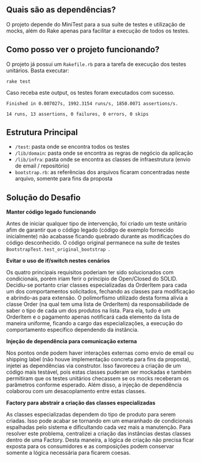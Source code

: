 
## Quais são as dependências?

O projeto depende do MiniTest para a sua suíte de testes e utilização de mocks, além do Rake apenas para facilitar a execução de todos os testes.

## Como posso ver o projeto funcionando?

O projeto já possui um `Rakefile.rb` para a tarefa de execução dos testes unitários. Basta executar:

```shell
rake test
```

Caso receba este output, os testes foram executados com sucesso.
```
Finished in 0.007027s, 1992.3154 runs/s, 1850.0071 assertions/s.

14 runs, 13 assertions, 0 failures, 0 errors, 0 skips
```

## Estrutura Principal

* `/test`: pasta onde se encontra todos os testes
* `/lib/domain`: pasta onde se encontra as regras de negócio da aplicação
* `/lib/infra`: pasta onde se encontra as classes de infraestrutura (envio de email / repositório)
* `bootstrap.rb`: as referências dos arquivos ficaram concentradas neste arquivo, somente para fins da proposta

## Solução do Desafio

**Manter código legado funcionando**

Antes de iniciar qualquer tipo de intervenção, foi criado um teste unitário afim de garantir que o código legado (código de exemplo fornecido inicialmente) não acabasse ficando quebrado durante as modificações do código desconhecido. O código original permanece na suíte de testes `BootstrapTest.test_original_bootstrap `.


**Evitar o uso de if/switch nestes cenários**

Os quatro principais requisitos poderiam ter sido solucionados com condicionais, porém iriam ferir o príncipio de Open/Closed do SOLID. Decidiu-se portanto criar classes especializadas da OrderItem para cada um dos comportamentos solicitados, fechando as classes para modificação e abrindo-as para extensão. O polimorfismo utilizado desta forma alivia a classe Order (na qual tem uma lista de OrderItem) da responsabilidade de saber o tipo de cada um dos produtos na lista. Para ela, tudo é um OrderItem e o pagamento apenas notificará cada elemento da lista de maneira uniforme, ficando a cargo das especializações, a execução do comportamento específico dependendo da instância.

**Injeção de dependência para comunicação externa**

Nos pontos onde podem haver interações externas como envio de email ou shipping label (não houve implementação concreta para fins da proposta), injetei as dependências via construtor. Isso favoreceu a criação de um código mais testável, pois estas classes puderam ser mockadas e também permitiram que os testes unitários checassem se os mocks receberam os parâmetros conforme esperado. Além disso, a injeção de dependência colaborou com um desacoplamento entre estas classes.

**Factory para abstrair a criação das classes especializadas**

As classes especializadas dependem do tipo de produto para serem criadas. Isso pode acabar se tornando em um emaranhado de condicionais espalhadas pelo sistema e dificultando cada vez mais a manutenção. Para resolver este problema, centralizei a criação das instâncias destas classes dentro de uma Factory. Desta maneira, a lógica de criação não precisa ficar exposta para os consumidores e as composições podem conservar somente a lógica necessária para ficarem coesas.
